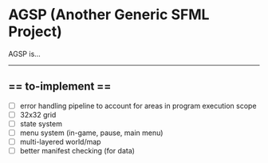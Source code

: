 # AGSP (Another Generic SFML Project)
AGSP is...

---

## == to-implement ==
- [ ] error handling pipeline to account for areas in program execution scope
- [ ] 32x32 grid
- [ ] state system
- [ ] menu system (in-game, pause, main menu)
- [ ] multi-layered world/map
- [ ] better manifest checking (for data)